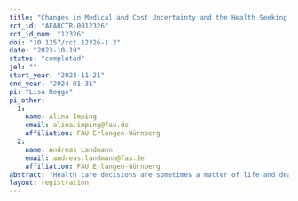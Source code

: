 ```yaml
---
title: "Changes in Medical and Cost Uncertainty and the Health Seeking Decision: Vignette Experiment in Pakistan"
rct_id: "AEARCTR-0012326"
rct_id_num: "12326"
doi: "10.1257/rct.12326-1.2"
date: "2023-10-19"
status: "completed"
jel: ""
start_year: "2023-11-21"
end_year: "2024-01-31"
pi: "Lisa Rogge"
pi_other:
  1:
    name: Alina Imping
    email: alina.imping@fau.de
    affiliation: FAU Erlangen-Nürnberg
  2:
    name: Andreas Landmann
    email: andreas.landmann@fau.de
    affiliation: FAU Erlangen-Nürnberg
abstract: "Health care decisions are sometimes a matter of life and death, but also their financial consequences can be disastrous for many households around the world. While one can imagine how the fear of making an expensive mistake may deter households from making otherwise sensible health care choices, there is almost no scientific evidence on the importance and joint role of medical and financial uncertainty. In this project, we first provide theoretical insights based on simulation exercises and develop a novel measurement instrument for medical and cost uncertainty using hypothetical health scenarios (vignettes). Initial analyses from data collected using this instrument with low-income households in Pakistan reveal that on top of many biases, both medical as well as cost uncertainty in health care decisions exist and may deter sensible health investments, in line with the theoretical predictions. As these results indicate potentially large dividends to providing accurate information, we are now conducting an extended vignette survey that includes three  within-survey information interventions targeted at changing medical or cost uncertainty separately or jointly. With this RCT, we aim to test in two intervention stages whether: i) the interventions reduce biases and uncertainties; ii) the interventions change the hypothetical health seeking decision; and iii) the joint intervention induces larger changes. "
layout: registration
---
```


